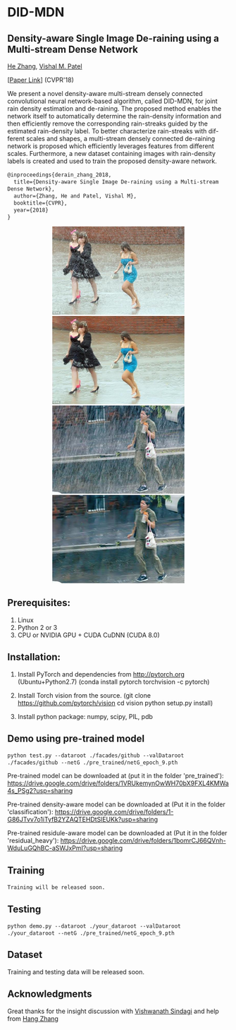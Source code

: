 # DID-MDN
## Density-aware Single Image De-raining using a Multi-stream Dense Network
[He Zhang](https://sites.google.com/site/hezhangsprinter), [Vishal M. Patel](http://www.rci.rutgers.edu/~vmp93/)

[[Paper Link](https://arxiv.org/abs/1802.07412)] (CVPR'18)

We present a novel density-aware multi-stream densely connected convolutional neural
network-based algorithm, called DID-MDN, for joint rain density estimation and de-raining. The proposed method
enables the network itself to automatically determine the rain-density information and then efficiently remove the
corresponding rain-streaks guided by the estimated rain-density label. To better characterize rain-streaks with dif-
ferent scales and shapes, a multi-stream densely connected de-raining network is proposed which efficiently leverages
features from different scales. Furthermore, a new dataset containing images with rain-density labels is created and
used to train the proposed density-aware network. 

	@inproceedings{derain_zhang_2018,		
	  title={Density-aware Single Image De-raining using a Multi-stream Dense Network},
	  author={Zhang, He and Patel, Vishal M},
	  booktitle={CVPR},
	  year={2018}
	} 

<p align="center">
<img src="sample_results/121_input.jpg" width="300px" height="200px"/>         <img src="sample_results/121_our.jpg" width="300px" height="200px"/>
<img src="sample_results/38_input.jpg" width="300px" height="200px"/>         <img src="sample_results/38_our.jpg" width="300px" height="200px"/>
</p>



## Prerequisites:
1. Linux
2. Python 2 or 3
3. CPU or NVIDIA GPU + CUDA CuDNN (CUDA 8.0)
 
## Installation:
1. Install PyTorch and dependencies from http://pytorch.org (Ubuntu+Python2.7)
   (conda install pytorch torchvision -c pytorch)

2. Install Torch vision from the source.
   (git clone https://github.com/pytorch/vision
   cd vision
   python setup.py install)

3. Install python package: 
   numpy, scipy, PIL, pdb
   
## Demo using pre-trained model
	python test.py --dataroot ./facades/github --valDataroot ./facades/github --netG ./pre_trained/netG_epoch_9.pth   
Pre-trained model can be downloaded at (put it in the folder 'pre_trained'): https://drive.google.com/drive/folders/1VRUkemynOwWH70bX9FXL4KMWa4s_PSg2?usp=sharing

Pre-trained density-aware model can be downloaded at (Put it in the folder 'classification'): https://drive.google.com/drive/folders/1-G86JTvv7o1iTyfB2YZAQTEHDtSlEUKk?usp=sharing

Pre-trained residule-aware model can be downloaded at (Put it in the folder 'residual_heavy'): https://drive.google.com/drive/folders/1bomrCJ66QVnh-WduLuGQhBC-aSWJxPmI?usp=sharing

## Training
	Training will be released soon.
## Testing
	python demo.py --dataroot ./your_dataroot --valDataroot ./your_dataroot --netG ./pre_trained/netG_epoch_9.pth   

## Dataset
Training and testing data will be released soon.


## Acknowledgments

Great thanks for the insight discussion with [Vishwanath Sindagi](http://www.vishwanathsindagi.com/) and help from [Hang Zhang](http://hangzh.com/)
